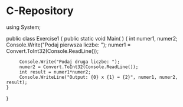 # C-Repository

using System;

public class Exercise1
{
    public static void Main( )
    {
         int numer1, numer2;
         Console.Write("Podaj pierwsza liczbe: ");
         numer1 = Convert.ToInt32(Console.ReadLine());
         
         Console.Write("Podaj druga liczbe: ");
         numer2 = Convert.ToInt32(Console.ReadLine());
         int result = numer1*numer2;
         Console.WriteLine("Output: {0} x {1} = {2}", numer1, numer2, result);
    }
}

>>>>>>>>>>>>>>>>>>>>>>>>>>>>>>>>>>>>>>>>>>>>>>>>>>>>>>>>>>>>>>>>>>>>>>>>>>>>>>

